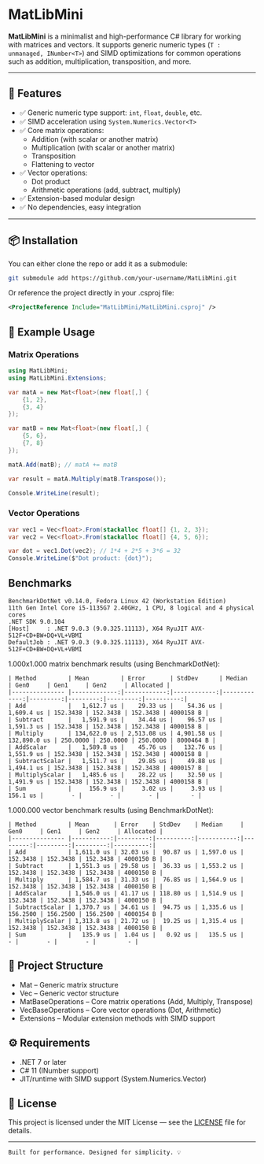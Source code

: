 # MatLibMini

**MatLibMini** is a minimalist and high-performance C# library for working with matrices and vectors. It supports generic numeric types (`T : unmanaged, INumber<T>`) and SIMD optimizations for common operations such as addition, multiplication, transposition, and more.

---

## 🚀 Features

- ✅ Generic numeric type support: `int`, `float`, `double`, etc.
- ✅ SIMD acceleration using `System.Numerics.Vector<T>`
- ✅ Core matrix operations:
    - Addition (with scalar or another matrix)
    - Multiplication (with scalar or another matrix)
    - Transposition
    - Flattening to vector
- ✅ Vector operations:
    - Dot product
    - Arithmetic operations (add, subtract, multiply)
- ✅ Extension-based modular design
- ✅ No dependencies, easy integration

---

## 📦 Installation

You can either clone the repo or add it as a submodule:

```bash
git submodule add https://github.com/your-username/MatLibMini.git
```

Or reference the project directly in your .csproj file:

```xml
<ProjectReference Include="MatLibMini/MatLibMini.csproj" />
```

## 🧠 Example Usage

### Matrix Operations

```csharp
using MatLibMini;
using MatLibMini.Extensions;

var matA = new Mat<float>(new float[,] {
    {1, 2},
    {3, 4}
});

var matB = new Mat<float>(new float[,] {
    {5, 6},
    {7, 8}
});

matA.Add(matB); // matA += matB

var result = matA.Multiply(matB.Transpose());

Console.WriteLine(result);
```

### Vector Operations

```csharp
var vec1 = Vec<float>.From(stackalloc float[] {1, 2, 3});
var vec2 = Vec<float>.From(stackalloc float[] {4, 5, 6});

var dot = vec1.Dot(vec2); // 1*4 + 2*5 + 3*6 = 32
Console.WriteLine($"Dot product: {dot}");
```

## Benchmarks

```
BenchmarkDotNet v0.14.0, Fedora Linux 42 (Workstation Edition)
11th Gen Intel Core i5-1135G7 2.40GHz, 1 CPU, 8 logical and 4 physical cores
.NET SDK 9.0.104
[Host]     : .NET 9.0.3 (9.0.325.11113), X64 RyuJIT AVX-512F+CD+BW+DQ+VL+VBMI
DefaultJob : .NET 9.0.3 (9.0.325.11113), X64 RyuJIT AVX-512F+CD+BW+DQ+VL+VBMI
```


1.000x1.000 matrix benchmark results (using BenchmarkDotNet):
```
| Method         | Mean         | Error       | StdDev      | Median       | Gen0     | Gen1     | Gen2     | Allocated |
|--------------- |-------------:|------------:|------------:|-------------:|---------:|---------:|---------:|----------:|
| Add            |   1,612.7 us |    29.33 us |    54.36 us |   1,609.4 us | 152.3438 | 152.3438 | 152.3438 | 4000158 B |
| Subtract       |   1,591.9 us |    34.44 us |    96.57 us |   1,591.3 us | 152.3438 | 152.3438 | 152.3438 | 4000158 B |
| Multiply       | 134,622.0 us | 2,513.08 us | 4,901.58 us | 132,890.0 us | 250.0000 | 250.0000 | 250.0000 | 8000464 B |
| AddScalar      |   1,589.8 us |    45.76 us |   132.76 us |   1,551.9 us | 152.3438 | 152.3438 | 152.3438 | 4000158 B |
| SubtractScalar |   1,511.7 us |    29.85 us |    49.88 us |   1,494.1 us | 152.3438 | 152.3438 | 152.3438 | 4000157 B |
| MultiplyScalar |   1,485.6 us |    28.22 us |    32.50 us |   1,491.9 us | 152.3438 | 152.3438 | 152.3438 | 4000158 B |
| Sum            |     156.9 us |     3.02 us |     3.93 us |     156.1 us |        - |        - |        - |         - |
```

1.000.000 vector benchmark results (using BenchmarkDotNet):
```
| Method         | Mean       | Error    | StdDev    | Median     | Gen0     | Gen1     | Gen2     | Allocated |
|--------------- |-----------:|---------:|----------:|-----------:|---------:|---------:|---------:|----------:|
| Add            | 1,611.0 us | 32.03 us |  90.87 us | 1,597.0 us | 152.3438 | 152.3438 | 152.3438 | 4000150 B |
| Subtract       | 1,551.3 us | 29.58 us |  36.33 us | 1,553.2 us | 152.3438 | 152.3438 | 152.3438 | 4000150 B |
| Multiply       | 1,584.7 us | 31.33 us |  76.85 us | 1,564.9 us | 152.3438 | 152.3438 | 152.3438 | 4000150 B |
| AddScalar      | 1,546.0 us | 41.17 us | 118.80 us | 1,514.9 us | 152.3438 | 152.3438 | 152.3438 | 4000150 B |
| SubtractScalar | 1,370.7 us | 34.61 us |  94.75 us | 1,335.6 us | 156.2500 | 156.2500 | 156.2500 | 4000154 B |
| MultiplyScalar | 1,313.8 us | 21.72 us |  19.25 us | 1,315.4 us | 152.3438 | 152.3438 | 152.3438 | 4000150 B |
| Sum            |   135.9 us |  1.04 us |   0.92 us |   135.5 us |        - |        - |        - |         - |
```

## 📁 Project Structure


- Mat<T> – Generic matrix structure
- Vec<T> – Generic vector structure
- MatBaseOperations – Core matrix operations (Add, Multiply, Transpose)
- VecBaseOperations – Core vector operations (Dot, Arithmetic)
- Extensions – Modular extension methods with SIMD support

## ⚙️ Requirements

- .NET 7 or later
- C# 11 (INumber<T> support)
- JIT/runtime with SIMD support (System.Numerics.Vector<T>)

## 📄 License

This project is licensed under the MIT License — see the [LICENSE](LICENSE) file for details.

---

```
Built for performance. Designed for simplicity. 💡
```
